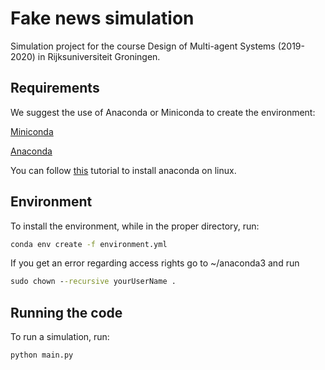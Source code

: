 # Fake news simulation
Simulation project for the course Design of Multi-agent Systems (2019-2020) in Rijksuniversiteit Groningen.

## Requirements
We suggest the use of Anaconda or Miniconda to create the environment:

[Miniconda](https://conda.io/en/latest/miniconda.html)

[Anaconda](https://www.anaconda.com/distribution/)

You can follow [this](https://problemsolvingwithpython.com/01-Orientation/01.05-Installing-Anaconda-on-Linux/) tutorial to install anaconda on linux.

## Environment
To install the environment, while in the proper directory, run:
```bat
conda env create -f environment.yml
```
If you get an error regarding access rights go to ~/anaconda3 and run

```bat
sudo chown --recursive yourUserName .

```
## Running the code
To run a simulation, run:
```bat
python main.py
```
